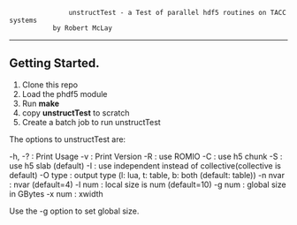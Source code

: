                    unstructTest - a Test of parallel hdf5 routines on TACC systems
		       by Robert McLay


----------------------------------------------------------------------
Getting Started.
----------------------------------------------------------------------

1) Clone this repo
2) Load the phdf5 module
3) Run **make**
4) copy **unstructTest** to scratch
5) Create a batch job to run unstructTest

The options to unstructTest are:

 -h, -?        : Print Usage
 -v            : Print Version
 -R            : use ROMIO
 -C            : use h5 chunk
 -S            : use h5 slab (default)
 -I            : use independent instead of collective(collective is default)
 -O type       : output type (l: lua, t: table, b: both (default: table))
 -n nvar       : nvar  (default=4)
 -l num        : local size is num (default=10)
 -g num        : global size in GBytes
 -x num        : xwidth


Use the -g option to set global size.

